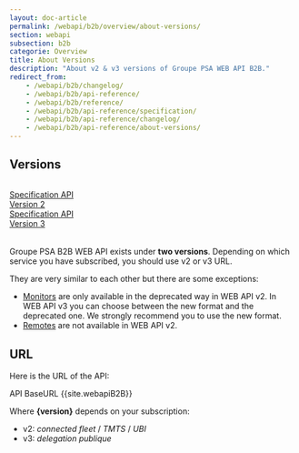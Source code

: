 ```yaml
---
layout: doc-article
permalink: /webapi/b2b/overview/about-versions/
section: webapi
subsection: b2b
categorie: Overview
title: About Versions
description: "About v2 & v3 versions of Groupe PSA WEB API B2B."
redirect_from: 
    - /webapi/b2b/changelog/
    - /webapi/b2b/api-reference/
    - /webapi/b2b/reference/
    - /webapi/b2b/api-reference/specification/
    - /webapi/b2b/api-reference/changelog/
    - /webapi/b2b/api-reference/about-versions/
---
```


## Versions

<div class="tile is-ancestor" style="margin-top: 2rem; margin-bottom: 2rem;">
    <div class="tile is-parent">
        <a href="{{site.baseurl}}/webapi/b2b/api-reference-v2/specification/#article" class="tile is-child button is-psablue is-medium select-url">
            <span>
                Specification API
                <br> 
                Version 2
            </span>
            <i class="fas fa-external-link-alt"></i>
        </a>
    </div>
    <div class="tile is-parent">
        <a href="{{site.baseurl}}/webapi/b2b/api-reference-v3/specification/#article" class="tile is-child button is-psablue is-medium select-url">
            <span>
                Specification API 
                <br>
                Version 3
            </span>
            <i class="fas fa-external-link-alt"></i>
        </a>
    </div>
</div>

Groupe PSA B2B WEB API exists under **two versions**. Depending on which service you have subscribed, you should use v2 or v3 URL.

They are very similar to each other but there are some exceptions:

- [Monitors]({{site.baseurl}}webapi/b2b/monitor/about/#/article) are only available in the deprecated way in WEB API v2. In WEB API v3 you can choose between the new format and the deprecated one. We strongly recommend you to use the new format.
- [Remotes]({{site.baseurl}}/webapi/b2b/remote/about/#article) are not available in WEB API v2.

## URL

Here is the URL of the API:

<div class="versions buttons has-addons">
    <a class="tag_endpoint_large button is-info"> API BaseURL</a>
    <a class="tag_endpoint_large tag_api_endpoint button is-info is-border">
        {{site.webapiB2B}}
    </a>
</div>
<div class="version">
    <p>
        Where <strong>{version}</strong> depends on your subscription:
    </p>
    <ul>
        <li>v2: <em>connected fleet</em> / <em>TMTS</em> / <em>UBI</em></li>
        <li>v3: <em>delegation publique</em></li>
    </ul>
</div>
